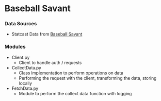 # Baseball Savant


### Data Sources

- Statcast Data from [Baseball Savant](https://baseballsavant.mlb.com/)

### Modules

- Client.py
  - Client to handle auth / requests 
- CollectData.py
  - Class Implementation to perform operations on data
  - Performing the request with the client, transforming the data, storing locally
- FetchData.py
  - Module to perform the collect data function with logging

